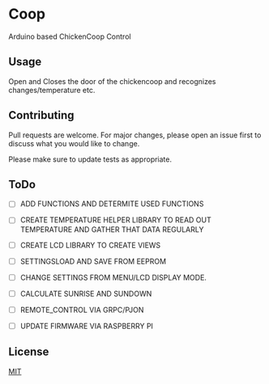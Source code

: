  # Coop

Arduino based ChickenCoop Control


## Usage

Open and Closes the door of the chickencoop and recognizes changes/temperature etc.

## Contributing
Pull requests are welcome. For major changes, please open an issue first to discuss what you would like to change.

Please make sure to update tests as appropriate.
## ToDo

- [ ] ADD FUNCTIONS AND DETERMITE USED FUNCTIONS

- [ ] CREATE TEMPERATURE HELPER LIBRARY TO READ OUT TEMPERATURE AND GATHER THAT DATA REGULARLY

- [ ] CREATE LCD LIBRARY TO CREATE VIEWS
  
- [ ] SETTINGSLOAD AND SAVE FROM EEPROM

- [ ] CHANGE SETTINGS FROM MENU/LCD DISPLAY MODE.

- [ ] CALCULATE SUNRISE AND SUNDOWN
  
- [ ] REMOTE_CONTROL VIA GRPC/PJON
  
- [ ] UPDATE FIRMWARE VIA RASPBERRY PI

## License
[MIT](https://choosealicense.com/licenses/mit/)
 
